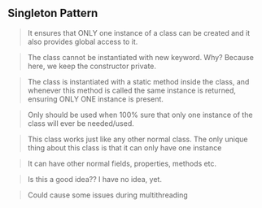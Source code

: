 ## Singleton Pattern

> It ensures that ONLY one instance of a class can be created and it also provides global access to it.

> The class cannot be instantiated with new keyword. Why? Because here, we keep the constructor private.

> The class is instantiated with a static method inside the class, and whenever this method is called the same instance is returned, ensuring ONLY ONE instance is present.

> Only should be used when 100% sure that only one instance of the class will ever be needed/used.

> This class works just like any other normal class. The only unique thing about this class is that it can only have one instance

> It can have other normal fields, properties, methods etc.

> Is this a good idea?? I have no idea, yet.

> Could cause some issues during multithreading
